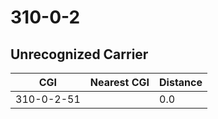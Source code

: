 # 310-0-2
## Unrecognized Carrier


| CGI | Nearest CGI | Distance |
|-----|-------------|----------|
| 310-0-2-51 |  | 0.0 |
